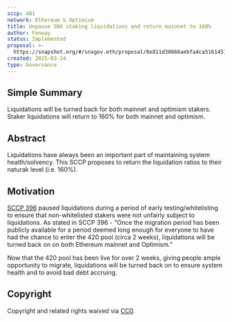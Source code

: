 ```yaml
---
sccp: 401
network: Ethereum & Optimism
title: Unpause SNX staking liquidations and return mainnet to 160%
author: Fenway
status: Implemented
proposal: >-
  https://snapshot.org/#/snxgov.eth/proposal/0x811d38666aebfa4ca51614514ea4a57c34fdd251aee0d28794e9e7100d063b9b
created: 2025-03-24
type: Governance
---
```


## Simple Summary

Liquidations will be turned back for both mainnet and optimism stakers. Staker liquidations will return to 160% for both mainnet and optimism.

## Abstract

Liquidations have always been an important part of maintaining system health/solvency. This SCCP proposes to return the liquidation ratios to their naturak level (i.e. 160%). 

## Motivation

[SCCP 396](https://sips.synthetix.io/sccp/sccp-396/) paused liquidations during a period of early testing/whitelisting to ensure that non-whitelisted stakers were not unfairly subject to liquidations. As stated in SCCP 396 - "Once the migration period has been publicly available for a period deemed long enough for everyone to have had the chance to enter the 420 pool (circa 2 weeks), liquidations will be turned back on on both Ethereum mainnet and Optimism."

Now that the 420 pool has been live for over 2 weeks, giving people ample opportunity to migrate, liquidations will be turned back on to ensure system health and to avoid bad debt accruing. 

## Copyright

Copyright and related rights waived via [CC0](https://creativecommons.org/publicdomain/zero/1.0/).
